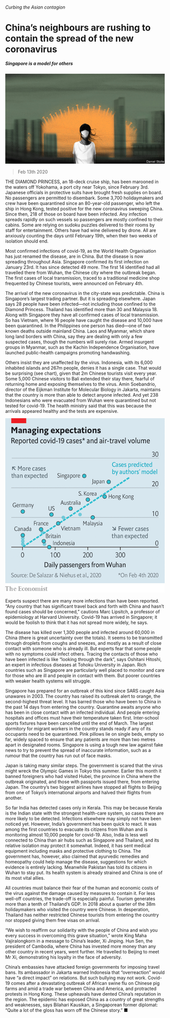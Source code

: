 ###### Curbing the Asian contagion

# China’s neighbours are rushing to contain the spread of the new coronavirus 

##### Singapore is a model for others 

![image](images/20200215_IRD001_0.jpg) 

> Feb 13th 2020 

THE DIAMOND PRINCESS, an 18-deck cruise ship, has been marooned in the waters off Yokohama, a port city near Tokyo, since February 3rd. Japanese officials in protective suits have brought fresh supplies on board. No passengers are permitted to disembark. Some 3,700 holidaymakers and crew have been quarantined since an 80-year-old passenger, who left the ship in Hong Kong, tested positive for the new coronavirus sweeping China. Since then, 218 of those on board have been infected. Any infection spreads rapidly on such vessels so passengers are mostly confined to their cabins. Some are relying on sudoku puzzles delivered to their rooms by staff for entertainment. Others have had wine delivered by drone. All are anxiously counting the days until February 19th, when their two weeks of isolation should end.

Most confirmed infections of covid-19, as the World Health Organisation has just renamed the disease, are in China. But the disease is now spreading throughout Asia. Singapore confirmed its first infection on January 23rd. It has since detected 49 more. The first 14 identified had all travelled there from Wuhan, the Chinese city where the outbreak began. The first cases of local transmission, traced to a traditional medicine shop frequented by Chinese tourists, were announced on February 4th.


The arrival of the new coronavirus in the city-state was predictable. China is Singapore’s largest trading partner. But it is spreading elsewhere. Japan says 28 people have been infected—not including those confined to the Diamond Princess. Thailand has identified more than 30 and Malaysia 18. Along with Singapore they have all confirmed cases of local transmission. So has Vietnam, where 16 people have caught the disease and 10,000 have been quarantined. In the Philippines one person has died—one of two known deaths outside mainland China. Laos and Myanmar, which share long land borders with China, say they are dealing with only a few suspected cases, though the numbers will surely rise. Armed insurgent groups in Myanmar, such as the Kachin Independence Organisation, have launched public-health campaigns promoting handwashing.

Others insist they are unaffected by the virus. Indonesia, with its 6,000 inhabited islands and 267m people, denies it has a single case. That would be surprising (see chart), given that 2m Chinese tourists visit every year. Some 5,000 Chinese visitors to Bali extended their stay there, fearful of returning home and exposing themselves to the virus. Amin Soebandrio, director of the Eijkman Institute for Molecular Biology in Jakarta, maintains that the country is more than able to detect anyone infected. And yet 238 Indonesians who were evacuated from Wuhan were quarantined but not tested for covid-19. The health ministry said that this was because the arrivals appeared healthy and the tests are expensive.

![image](images/20200215_IRC964.png) 


Experts suspect there are many more infections than have been reported. “Any country that has significant travel back and forth with China and hasn’t found cases should be concerned,” cautions Marc Lipsitch, a professor of epidemiology at Harvard University. Covid-19 has arrived in Singapore; it would be foolish to think that it has not spread more widely, he says.

The disease has killed over 1,300 people and infected around 60,000 in China (there is great uncertainty over the totals). It seems to be transmitted through droplets from coughs and sneezes, and mostly as a result of close contact with someone who is already ill. But experts fear that some people with no symptoms could infect others. Tracing the contacts of those who have been infected is like “looking through the dark”, says Oshitani Hitoshi, an expert in infectious diseases at Tohoku University in Japan. Rich countries such as Singapore are particularly well placed to monitor and care for those who are ill and people in contact with them. But poorer countries with weaker health systems will struggle.

Singapore has prepared for an outbreak of this kind since SARS caught Asia unawares in 2003. The country has raised its outbreak alert to orange, the second-highest threat level. It has barred those who have been to China in the past 14 days from entering the country. Quarantine awaits anyone who has been in close contact with an infected individual. And people entering hospitals and offices must have their temperature taken first. Inter-school sports fixtures have been cancelled until the end of March. The largest dormitory for migrant workers in the country stands ready if any of its occupants need to be quarantined. Pink pillows lie on single beds, empty so far, widely spaced to ensure that any patients are more than two metres apart in designated rooms. Singapore is using a tough new law against fake news to try to prevent the spread of inaccurate information, such as a rumour that the country has run out of face masks.

Japan is taking many similar steps. The government is scared that the virus might wreck the Olympic Games in Tokyo this summer. Earlier this month it banned foreigners who had visited Hubei, the province in China where the outbreak originated, and those with passports issued there, from entering Japan. The country’s two biggest airlines have stopped all flights to Beijing from one of Tokyo’s international airports and halved their flights from another.

So far India has detected cases only in Kerala. This may be because Kerala is the Indian state with the strongest health-care system, so cases there are more likely to be detected. Infections elsewhere may simply not have been noticed yet. However, India’s government has been quick to react. It was among the first countries to evacuate its citizens from Wuhan and is monitoring almost 10,000 people for covid-19. Also, India is less well connected to China than air hubs such as Singapore and Thailand, and its relative isolation may protect it somewhat. Indeed, it has sent medical equipment including masks and protective clothing to China. The government has, however, also claimed that ayurvedic remedies and homeopathy could help manage the disease, suggestions for which evidence is entirely lacking. Meanwhile Pakistan has told its citizens in Wuhan to stay put. Its health system is already strained and China is one of its most vital allies.

All countries must balance their fear of the human and economic costs of the virus against the damage caused by measures to contain it. For less well-off countries, the trade-off is especially painful. Tourism generates more than a tenth of Thailand’s GDP. In 2018 about a quarter of the 38m holidaymakers who visited the country were Chinese. In desperation, Thailand has neither restricted Chinese tourists from entering the country nor stopped giving them free visas on arrival.

“We wish to reaffirm our solidarity with the people of China and wish you every success in overcoming this grave situation,” wrote King Maha Vajiralongkorn in a message to China’s leader, Xi Jinping. Hun Sen, the president of Cambodia, where China has invested more money than any other country in recent years, went further. He travelled to Beijing to meet Mr Xi, demonstrating his loyalty in the face of adversity.

China’s embassies have attacked foreign governments for imposing travel bans. Its ambassador in Jakarta warned Indonesia that “overreaction” would have “a direct impact” on relations. But such bullying may not work. Covid-19 comes after a devastating outbreak of African swine flu on Chinese pig farms and amid a trade war between China and America, and protracted protests in Hong Kong. These upheavals have dented China’s reputation in the region. The epidemic has exposed China as a country of great strengths and weaknesses, says Bilahari Kausikan, a Singaporean former diplomat: “Quite a lot of the gloss has worn off the Chinese story.” ■

